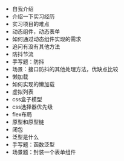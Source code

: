 - 自我介绍
- 介绍一下实习经历
- 实习项目的难点
- 动态组件，动态表单
- 如何通过动态组件实现的需求
- 追问有没有其他方法
- 防抖节流
- 手写题：防抖
- 场景：接口防抖的其他处理方法，优缺点比较
- 懒加载
- 如何实现的懒加载
- 虚拟列表
- css盒子模型
- css选择器优先级
- flex布局
- 原型和原型链
- 闭包
- 泛型是什么
- 手写题：函数泛型
- 场景题：封装一个表单组件
